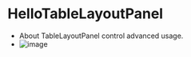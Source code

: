 # HelloTableLayoutPanel
* About TableLayoutPanel control advanced usage.
* ![image](https://user-images.githubusercontent.com/23723575/117774707-5c51aa00-b26c-11eb-9217-517498850b9f.png)
